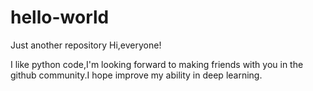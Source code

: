 # hello-world
Just another repository
Hi,everyone!

I like python code,I'm looking forward to making friends with you in the github community.I hope improve my ability in deep learning.

